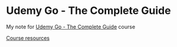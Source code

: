 # Udemy Go - The Complete Guide

My note for [Udemy Go - The Complete Guide](https://www.udemy.com/course/go-the-complete-guide/) course

[Course resources](https://github.com/mschwarzmueller/go-complete-guide-resources)